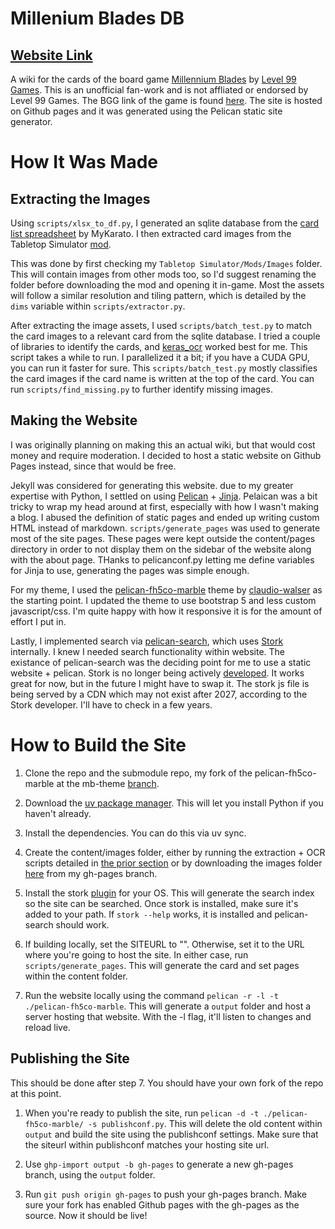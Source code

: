 # Millenium Blades DB

## [Website Link](https://dnguy4.github.io/mb-db/)

A wiki for the cards of the board game [Millennium Blades](https://www.level99games.com/products/millennium-blades) by [Level 99 Games](http://www.level99games.com/). This is an unofficial fan-work and is not affliated or endorsed by Level 99 Games. The BGG link of the game is found [here](https://boardgamegeek.com/boardgame/151347/millennium-blades). The site is hosted on Github pages and it was generated using the Pelican static site generator.

# How It Was Made

## Extracting the Images

Using `scripts/xlsx_to_df.py`, I generated an sqlite database from the [card list spreadsheet](https://docs.google.com/spreadsheets/d/15proioQiSmX-JKtzbaeAObBk34xrkMoD83SSPrxRhR0/edit?gid=518044373#gid=518044373) by MyKarato. I then extracted card images from the Tabletop Simulator [mod](https://steamcommunity.com/sharedfiles/filedetails/?id=2646310815).

This was done by first checking my `Tabletop Simulator/Mods/Images` folder. This will contain images from other mods too, so I'd suggest renaming the folder before downloading the mod and opening it in-game. Most the assets will follow a similar resolution and tiling pattern, which is detailed by the `dims` variable within `scripts/extractor.py`.

After extracting the image assets, I used `scripts/batch_test.py` to match the card images to a relevant card from the sqlite database. I tried a couple of libraries to identify the cards, and [keras_ocr](https://keras-ocr.readthedocs.io/en/latest/) worked best for me. This script takes a while to run. I parallelized it a bit; if you have a CUDA GPU, you can run it faster for sure. This `scripts/batch_test.py` mostly classifies the card images if the card name is written at the top of the card. You can run `scripts/find_missing.py` to further identify missing images.

## Making the Website

I was originally planning on making this an actual wiki, but that would cost money and require moderation. I decided to host a static website on Github Pages instead, since that would be free.

Jekyll was considered for generating this website. due to my greater expertise with Python, I settled on using [Pelican](https://getpelican.com/) + [Jinja](https://jinja.palletsprojects.com/en/stable/). Pelaican was a bit tricky to wrap my head around at first, especially with how I wasn't making a blog. I abused the definition of static pages and ended up writing custom HTML instead of markdown. `scripts/generate_pages` was used to generate most of the site pages. These pages were kept outside the content/pages directory in order to not display them on the sidebar of the website along with the about page. THanks to pelicanconf.py letting me define variables for Jinja to use, generating the pages was simple enough.

For my theme, I used the [pelican-fh5co-marble](https://github.com/claudio-walser/pelican-fh5co-marble) theme by [claudio-walser](https://github.com/claudio-walser) as the starting point. I updated the theme to use bootstrap 5 and less custom javascript/css. I'm quite happy with how it responsive it is for the amount of effort I put in.

Lastly, I implemented search via [pelican-search](https://github.com/pelican-plugins/search), which uses [Stork](https://stork-search.net/) internally. I knew I needed search functionality within website. The existance of pelican-search was the deciding point for me to use a static website + pelican. Stork is no longer being actively [developed](https://github.com/jameslittle230/stork/discussions/360). It works great for now, but in the future I might have to swap it. The stork js file is being served by a CDN which may not exist after 2027, according to the Stork developer. I'll have to check in a few years.


# How to Build the Site

1. Clone the repo and the submodule repo, my fork of the pelican-fh5co-marble at the mb-theme [branch](https://github.com/dnguy4/pelican-fh5co-marble/tree/mb-theme).

2. Download the [uv package manager](https://github.com/astral-sh/uv). This will let you install Python if you haven't already.

3. Install the  dependencies. You can do this via uv sync.

4. Create the content/images folder, either by running the extraction + OCR scripts detailed in [the prior section](#Extracting-the-Images) or by downloading the images folder [here](https://github.com/dnguy4/mb-db/tree/gh-pages/images) from my gh-pages branch.

5. Install the stork [plugin](https://stork-search.net/docs/install) for your OS. This will generate the search index so the site can be searched. Once stork is installed, make sure it's added to your path. If `stork --help` works, it is installed and pelican-search should work.

6. If building locally, set the SITEURL to "". Otherwise, set it to the URL where you're going to host the site. In either case, run `scripts/generate_pages`. This will generate the card and set pages within the content folder.

7. Run the website locally using the command `pelican -r -l -t ./pelican-fh5co-marble`. This will generate a `output` folder and host a server hosting that website. With the -l flag, it'll listen to changes and reload live.


## Publishing the Site

This should be done after step 7. You should have your own fork of the repo at this point.

1. When you're ready to publish the site, run `pelican -d -t ./pelican-fh5co-marble/ -s publishconf.py`. This will delete the old content within `output` and build the site using the publishconf settings. Make sure that the siteurl within publishconf matches your hosting site url.

2. Use `ghp-import output -b gh-pages` to generate a new gh-pages branch, using the `output` folder.

3. Run `git push origin gh-pages` to push your gh-pages branch. Make sure your fork has enabled Github pages with the gh-pages as the source. Now it should be live!